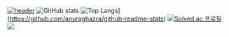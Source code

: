 [![header](https://capsule-render.vercel.app/api?type=rounded&color=auto&text=Hwang%20program)](https://capsule-render.vercel.app/api?type=rounded&height=300&color=timeAuto&text=Jun%20Grammer&descAlign=50&descAlignY=50&fontAlign=50&section=header&reversal=false&textBg=false&animation=twinkling&fontColor=3FB33F&fontSize=100)
![GitHub stats](https://github-readme-stats.vercel.app/api?username=Hwangprogram&show_icons=true&theme=radical)
![Top Langs](https://github-readme-stats.vercel.app/api/top-langs/?username=anuraghazra)](https://github.com/anuraghazra/github-readme-stats)
[![Solved.ac
프로필](http://mazassumnida.wtf/api/generate_badge?boj={dmg05135})](https://solved.ac/{handle})
<img src="https://img.shields.io/badge/#3776AB?style=flat-square&logo=simpleicons_로고_이름&logoColor=white"/>

<!--
**hwangprogram/hwangprogram** is a ✨ _special_ ✨ repository because its `README.md` (this file) appears on your GitHub profile.

Here are some ideas to get you started:

- 🔭 I’m currently working on ...
- 🌱 I’m currently learning ...
- 👯 I’m looking to collaborate on ...
- 🤔 I’m looking for help with ...
- 💬 Ask me about ...
- 📫 How to reach me: ...
- 😄 Pronouns: ...
- ⚡ Fun fact: ...
-->
